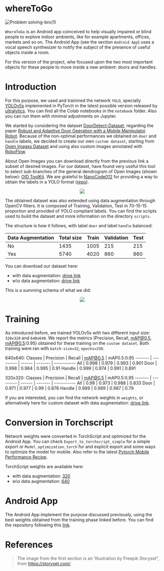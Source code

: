 # whereToGo
![Problem solving-bro(1)](https://user-images.githubusercontent.com/50915778/119220078-ec9fb280-bae8-11eb-9843-946f83acef35.png)

`WhereToGo` is an Android app coinceived to help visually impaired or blind people to explore indoor ambients, like for example apartments, offices, markets and so on. The Android App (see the section `Android App`) uses a vocal speech synthesizer to notify the subject of the presence of useful objects inside a room. 

For this version of the project, whe focused upon the two most important objects for these people to move inside a new ambient: doors and handles.

# Introduction
For this purpose, we used and trainined the network `YOLO`, specially [YOLOv5s](https://github.com/ultralytics/yolov5) implemented in PyTorch in the latest possible version released by [ultralytics](https://ultralytics.com/). You can find all the Colab notebooks in the `notebook` folder. Also you can run them with minimal adjustments on Jupyter.

We started by considering the dataset [DoorDetect-Dataset](https://github.com/MiguelARD/DoorDetect-Dataset), regarding the paper [Robust and Adaptive Door Operation with a Mobile Manipulator Robot](https://arxiv.org/abs/1902.09051). Because of the non-optimal performances we obtained on `door` and `handle` labels, we decided to create our own `custom dataset`, starting from [Open Images Dataset](https://storage.googleapis.com/openimages/web/index.html) and using also custom images annotated with [RoboFlow](https://roboflow.com/).

About Open Images you can download directly from the previous link a subset of desired images. For our dataset, have found very useful this tool to select sub-branches of the general dendrogram of Open Images (shown below): [OID ToolKit](https://github.com/EscVM/OIDv4_ToolKit). We are grateful to [NanoCode012](https://github.com/NanoCode012) for providing a way to obtain the labels in a YOLO format ([repo](https://github.com/NanoCode012/OIDv6_ToolKit_Download_Open_Images_Support_Yolo_Format.git)).

<p align="center">
  <img src="https://user-images.githubusercontent.com/50915778/119223345-2973a580-baf9-11eb-947d-940af23bbe0c.png">
</p>

The obtained dataset was also extended using data augmentation through OpenCV filters. It is composed of Training, Validation, Test in 70-15-15 proportion and provided of YOLO compliant labels. You can find the scripts used to build the dataset and more information on the directory `scripts`. 

The structure is how it follows, with label `door` and label `handle` balanced:

Data Augmentation | Total size | Train | Validation | Test
-------------- | ---------- | ----- | ---------- | ----
No | 1435 | 1005 | 215 | 215
Yes | 5740 | 4020 | 860 | 860

You can download our dataset here:
* with data augmentation: [drive link](https://drive.google.com/file/d/1FP9JiH5007FYb1c1I9NiMXqRGcvs1FgE/view?usp=sharing)
* w\o data augmentation: [drive link](https://drive.google.com/file/d/10lpGb3cVTmKh2YXOxObq_v61ImeliROf/view?usp=sharing)

This is a summing schema of what we did:

<p align="center">
  <img src="https://github.com/virtualms/whereToGo/blob/main/demoPics/sisdig_workflow.jpg">
</p>

# Training
As introduced before, we trained YOLOv5s with two different input size: `320x320` and `640x640`. We report the metrics (Precision, Recall, mAP@0.5, mAP@0.5:0.95) obtained for these training on the `custom dataset`. Both training were ran with `batch-size=32`, `epochs=250`.

640x640:
Classes | Precision | Recall | mAP@0.5 | mAP0.5:0.95
------- | --------- | ------ | ------- | -----------
All | 0.998 | 0.979 | 0.993 | 0.901
Door | 0.998 | 0.984 | 0.995 | 0.91
Handle | 0.999 | 0.974 | 0.991 | 0.891

320x320:
Classes | Precision | Recall | mAP@0.5 | mAP0.5:0.95
------- | --------- | ------ | ------- | -----------
All | 0.98 | 0.973 | 0.988 | 0.833
Door | 0.971 | 0.977 | 0.99 | 0.876
Handle | 0.989 | 0.989 | 0.987 | 0.79

If you are interested, you can find the network weights in `weights`, or alternatively here for custom dataset with data augmentation: [drive link](https://drive.google.com/drive/folders/1W5yXhwJ8yTndKcrgqteBQXrmCLoTdsWv?usp=sharing).

# Conversion in Torchscript
Network weights were converted in TorchScript and optimized for the Android App. You can check `Export_to_torchscript_simple` for a simple export or `Model_optimization_torch` for and explicit export and some ways to optimize the model for mobile. Also refer to the latest [Pytorch Mobile Performance Recipe](https://pytorch.org/tutorials/recipes/mobile_perf.html?highlight=mobile).

TorchScript weights are available here:
* with data augmentation: [320](https://drive.google.com/file/d/1-OEeQ3bsIkjnCDLhiXPziKCdOU_sHCLH/view?usp=sharing)
* w\o data augmentation: [640](https://drive.google.com/file/d/1-KceBOglxJCBCVGx5MXBpItcteOyo2ZF/view?usp=sharing) 
 
# Android App
The Android App implement the purpose discussed previously, using the best weights obtained from the training phase linked before. You can find the repository following this [link](https://github.com/EugeCe/WhereToGo_SistemiDigitali).

# References
> The image from the first section is an ‘Illustration by Freepik Storyset", from https://storyset.com/ 
